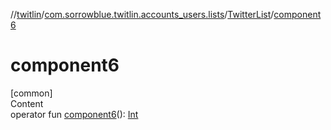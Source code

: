 //[twitlin](../../index.md)/[com.sorrowblue.twitlin.accounts_users.lists](../index.md)/[TwitterList](index.md)/[component6](component6.md)



# component6  
[common]  
Content  
operator fun [component6](component6.md)(): [Int](https://kotlinlang.org/api/latest/jvm/stdlib/kotlin/-int/index.html)  



